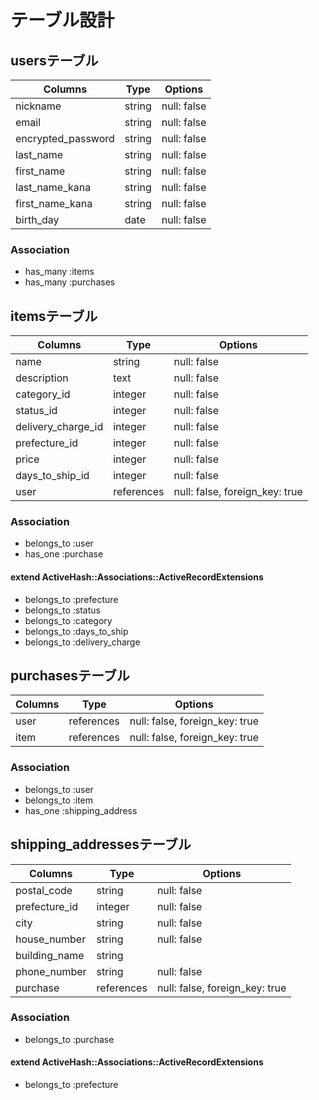 # テーブル設計

## usersテーブル
| Columns                | Type    | Options     |
| ---------------------- | ------- | ----------- |
| nickname               | string  | null: false |
| email                  | string  | null: false |
| encrypted_password     | string  | null: false |
| last_name              | string  | null: false |
| first_name             | string  | null: false |
| last_name_kana         | string  | null: false |
| first_name_kana        | string  | null: false |
| birth_day              | date    | null: false |

### Association
- has_many :items
- has_many :purchases

## itemsテーブル
| Columns            | Type       | Options                        |
| ------------------ | ---------- | ------------------------------ |
| name               | string     | null: false                    |
| description        | text       | null: false                    |
| category_id        | integer    | null: false                    |
| status_id          | integer    | null: false                    |
| delivery_charge_id | integer    | null: false                    |
| prefecture_id      | integer    | null: false                    |
| price              | integer    | null: false                    |
| days_to_ship_id    | integer    | null: false                    |
| user               | references | null: false, foreign_key: true |

### Association
- belongs_to :user
- has_one :purchase

#### extend ActiveHash::Associations::ActiveRecordExtensions
- belongs_to :prefecture
- belongs_to :status
- belongs_to :category
- belongs_to :days_to_ship
- belongs_to :delivery_charge

## purchasesテーブル
| Columns          | Type       | Options                        |
| ---------------- | ---------- | ------------------------------ |
| user             | references | null: false, foreign_key: true |
| item             | references | null: false, foreign_key: true |

### Association
- belongs_to :user
- belongs_to :item
- has_one :shipping_address

## shipping_addressesテーブル
| Columns        | Type       | Options                        |
| -------------- | ---------- | ------------------------------ |
| postal_code    | string     | null: false                    |
| prefecture_id  | integer    | null: false                    |
| city           | string     | null: false                    |
| house_number   | string     | null: false                    |
| building_name  | string     |                                |
| phone_number   | string     | null: false                    |
| purchase       | references | null: false, foreign_key: true |

### Association
- belongs_to :purchase
#### extend ActiveHash::Associations::ActiveRecordExtensions
- belongs_to :prefecture